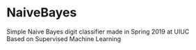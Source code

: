 # NaiveBayes
Simple Naive Bayes digit classifier made in Spring 2019 at UIUC \
Based on Supervised Machine Learning 
